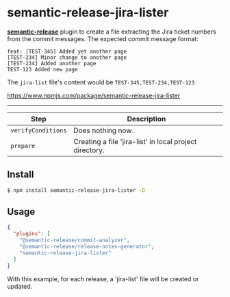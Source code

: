 # semantic-release-jira-lister

[**semantic-release**](https://github.com/semantic-release/semantic-release) plugin to create a file extracting the Jira ticket numbers from the commit messages.
The expected commit message format:

```
feat: [TEST-345] Added yet another page
[TEST-234] Minor change to another page
[TEST-234] Added another page
TEST-123 Added new page
```

The `jira-list` file's content would be `TEST-345,TEST-234,TEST-123`

https://www.npmjs.com/package/semantic-release-jira-lister


---------

| Step               | Description                                                                                                                                                                                           |
|--------------------|-------------------------------------------------------------------------------------------------------------------------------------------------------------------------------------------------------|
| `verifyConditions` | Does nothing now.                                                                                                                                |
| `prepare`          | Creating a file 'jira-list' in local project directory. |

## Install

```bash
$ npm install semantic-release-jira-lister -D
```

## Usage

```json
{
  "plugins": [
    "@semantic-release/commit-analyzer",
    "@semantic-release/release-notes-generator",    
    "semantic-release-jira-lister"
  ]
}
```

With this example, for each release, a 'jira-list' file will be created or updated.

